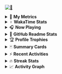 [![🐙](https://hits.seeyoufarm.com/api/count/incr/badge.svg?url=https%3A%2F%2Fgithub.com%2Fktnkk%2Fhit-counter&count_bg=%23070707&title_bg=%23070707&icon=&icon_color=%23E7E7E7&title=visitors&edge_flat=true)](https://hits.seeyoufarm.com)

<details>
  <summary>🎼 <strong>My Metrics</strong></summary>
  
  <br>
  
 ![🐳](https://github.com/ktnkk/ktnkk/blob/main/github-metrics.svg)
  
  ***
</details>

<details>
  <summary>♀️ <strong>WakaTime Stats</strong></summary>
  
  <br>
  
<!--START_SECTION:waka-->
**🐱 My GitHub Data** 

> 🏆 1,582 Contributions in the Year 2021
 > 
> 📦 1.7 MB Used in GitHub's Storage 
 > 
> 💼 Opted to Hire
 > 
> 📜 9 Public Repositories 
 > 
> 🔑 23 Private Repositories  
 > 
**I'm a Night 🦉** 

```text
🌞 Morning    663 commits    ██████████░░░░░░░░░░░░░░░   41.28% 
🌆 Daytime    99 commits     █░░░░░░░░░░░░░░░░░░░░░░░░   6.16% 
🌃 Evening    363 commits    █████░░░░░░░░░░░░░░░░░░░░   22.6% 
🌙 Night      481 commits    ███████░░░░░░░░░░░░░░░░░░   29.95%

```
📅 **I'm Most Productive on Friday** 

```text
Monday       210 commits    ███░░░░░░░░░░░░░░░░░░░░░░   13.08% 
Tuesday      215 commits    ███░░░░░░░░░░░░░░░░░░░░░░   13.39% 
Wednesday    257 commits    ████░░░░░░░░░░░░░░░░░░░░░   16.0% 
Thursday     246 commits    ███░░░░░░░░░░░░░░░░░░░░░░   15.32% 
Friday       260 commits    ████░░░░░░░░░░░░░░░░░░░░░   16.19% 
Saturday     243 commits    ███░░░░░░░░░░░░░░░░░░░░░░   15.13% 
Sunday       175 commits    ██░░░░░░░░░░░░░░░░░░░░░░░   10.9%

```


📊 **This Week I Spent My Time On** 

```text
⌚︎ Time Zone: America/New_York

💬 Programming Languages: 
Other                    64 hrs 42 mins      █████████████████████░░░░   85.21% 
JavaScript               6 hrs 32 mins       ██░░░░░░░░░░░░░░░░░░░░░░░   8.62% 
Markdown                 2 hrs 51 mins       █░░░░░░░░░░░░░░░░░░░░░░░░   3.77% 
JSON                     35 mins             ░░░░░░░░░░░░░░░░░░░░░░░░░   0.79% 
YAML                     29 mins             ░░░░░░░░░░░░░░░░░░░░░░░░░   0.66%

🔥 Editors: 
Browser                  63 hrs 32 mins      █████████████████████░░░░   83.68% 
IntelliJ                 12 hrs 23 mins      ████░░░░░░░░░░░░░░░░░░░░░   16.32%

💻 Operating System: 
Mac                      75 hrs 55 mins      █████████████████████████   100.0%

```


 Last Updated on 05/10/2021
<!--END_SECTION:waka-->
  
  ***
</details>


<details>
  <summary>🎧 <strong>Now Playing</strong></summary>
  
  <br>
  
 [![🐟](https://spotify-github-profile.vercel.app/api/view?uid=31ybvkrtg6lpzufa4ap3lug3xjfy&cover_image=true&theme=default)](https://open.spotify.com/user/31ybvkrtg6lpzufa4ap3lug3xjfy?si=4d057bb568954fa5)
  
  ***
</details>

<details>
  <summary>🌟 <strong>GitHub Readme Stats</strong></summary>
  
  <br>
  
 <p align="left"> 
  <img alt="🐠" src="https://github-readme-stats.vercel.app/api?username=ktnkk&count_private=true&show_icons=true&theme=dark&include_all_commits=true" />
  <img alt="🐟" src="https://github-readme-stats.vercel.app/api/top-langs/?username=ktnkk&layout=compact&theme=dark&langs_count=10&hide=HTML,CSS,SCSS" />
</p>
  
  ***
</details>

<details>
  <summary>🏆 <strong>Profile Trophies</strong></summary>
  
  <br>
  
  [![🐬](https://github-profile-trophy.vercel.app/?username=ktnkk&rank=SECRET,SSS,SS,S,AAA,AA,A&theme=darkhub&row=1&margin-w=10&no-bg=true)](https://github.com/ryo-ma/github-profile-trophy)
  
  ***
</details>

<details>
  <summary>🃏 <strong>Summary Cards</strong></summary>
  
  <br>
  
  ![🐋](https://github-profile-summary-cards.vercel.app/api/cards/profile-details?username=ktnkk&theme=github_dark)
  ![🦑](https://github-profile-summary-cards.vercel.app/api/cards/repos-per-language?username=ktnkk&theme=github_dark)
  ![🦭](https://github-profile-summary-cards.vercel.app/api/cards/most-commit-language?username=ktnkk&theme=github_dark)
  ![🦀](https://github-profile-summary-cards.vercel.app/api/cards/stats?username=ktnkk&theme=github_dark)
  ![🦈](https://github-profile-summary-cards.vercel.app/api/cards/productive-time?username=ktnkk&theme=github_dark)
  
  ***
</details>

<details>
  <summary>⚡ <strong>Recent Activities</strong></summary>
  
  <br>
  
  <!--START_SECTION:activity-->
1. 🎉 Merged PR [#77](https://github.com/ktnkk/blog/pull/77) in [ktnkk/blog](https://github.com/ktnkk/blog)
2. 💪 Opened PR [#77](https://github.com/ktnkk/blog/pull/77) in [ktnkk/blog](https://github.com/ktnkk/blog)
3. 🎉 Merged PR [#76](https://github.com/ktnkk/blog/pull/76) in [ktnkk/blog](https://github.com/ktnkk/blog)
4. 🎉 Merged PR [#75](https://github.com/ktnkk/blog/pull/75) in [ktnkk/blog](https://github.com/ktnkk/blog)
5. 🎉 Merged PR [#70](https://github.com/ktnkk/blog/pull/70) in [ktnkk/blog](https://github.com/ktnkk/blog)
6. 🎉 Merged PR [#69](https://github.com/ktnkk/blog/pull/69) in [ktnkk/blog](https://github.com/ktnkk/blog)
7. 🎉 Merged PR [#68](https://github.com/ktnkk/blog/pull/68) in [ktnkk/blog](https://github.com/ktnkk/blog)
8. 🎉 Merged PR [#71](https://github.com/ktnkk/blog/pull/71) in [ktnkk/blog](https://github.com/ktnkk/blog)
9. 🎉 Merged PR [#72](https://github.com/ktnkk/blog/pull/72) in [ktnkk/blog](https://github.com/ktnkk/blog)
10. 🎉 Merged PR [#74](https://github.com/ktnkk/blog/pull/74) in [ktnkk/blog](https://github.com/ktnkk/blog)
<!--END_SECTION:activity-->
  
***
</details>

<details>
  <summary>🔥 <strong>Streak Stats</strong></summary>
  
  <br>
  
  [![🐠](http://github-readme-streak-stats.herokuapp.com?user=ktnkk&theme=dark)](https://git.io/streak-stats)
  
  ***
</details>

<details>
  <summary>📈 <strong>Activity Graph</strong></summary>
  
  <br>
  
  [![🐡](https://activity-graph.herokuapp.com/graph?username=ktnkk&theme=xcode)](https://github.com/ashutosh00710/github-readme-activity-graph)
  
  ***
</details>
